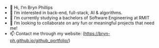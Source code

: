 - 👋 Hi, I’m Bryn Phillips
- 👀 I’m interested in back-end, full-stack, AI & algorithms.
- 🌱 I’m currently studying a bachelors of Software Engineering at RMIT
- 💞️ I’m looking to collaborate on any fun or meaningful projects that need me!
- 📫 Contact me through my website: (https://bryn-ph.github.io/github_portfolio/)


<!---
bryn-ph/bryn-ph is a ✨ special ✨ repository because its `README.md` (this file) appears on your GitHub profile.
You can click the Preview link to take a look at your changes.
--->
